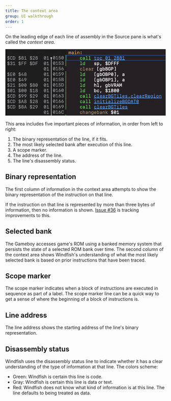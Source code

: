 ```yaml
---
title: The context area
group: UI walkthrough
order: 1
---
```


On the leading edge of each line of assembly in the Source pane is what's called the *context area*.

![Breakpoint at $0100](context-area-1.png)

This area includes five important pieces of information, in order from left to right:

1. The binary representation of the line, if it fits.
2. The most likely selected bank after execution of this line.
3. A scope marker.
4. The address of the line.
5. The line's disassembly status.

## Binary representation

The first column of information in the context area attempts to show the binary representation of the instruction on that line.

If the instruction on that line is represented by more than three bytes of information, then no information is shown. [Issue #36](https://github.com/jverkoey/windfish/issues/36) is tracking improvements to this.

## Selected bank

The Gameboy accesses game's ROM using a banked memory system that persists the state of a selected ROM bank over time.
The second column of the context area shows Windfish's understanding of what the most likely selected bank is based on prior instructions that have been traced.

## Scope marker

The scope marker indicates when a block of instructions are executed in sequence as part of a label.
The scope marker line can be a quick way to get a sense of where the beginning of a block of instructions is.

## Line address

The line address shows the starting address of the line's binary representation.

## Disassembly status

Windfish uses the disassembly status line to indicate whether it has a clear understanding of the type of information at that line.
The colors scheme:

- Green: Windfish is certain this line is code.
- Gray: Windfish is certain this line is data or text.
- Red: Windfish does not know what kind of information is at this line. The line defaults to being treated as data.
